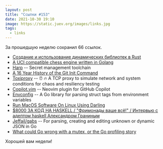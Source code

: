 ```yaml
---
layout: post
title: "Ссылки #153"
date: 2021-10-30 19:10
image: https://static.juev.org/images/links.jpg
tags:
  - links
---
```

За прошедшую неделю сохранил 66 ссылок.

* [Создание и использование динамических библиотек в Rust](https://habr.com/ru/company/otus/blog/584248/)
* [A UCI compatible chess engine written in Golang](https://github.com/algerbrex/blunder)
* [Harp](https://github.com/elastic/harp) -- Secret management toolchain
* [A 16 Year History of the Git Init Command](https://initialcommit.com/blog/history-git-init-command)
* [Toxiproxy](https://github.com/Shopify/toxiproxy) -- ⏰ 🔥 A TCP proxy to simulate network and system conditions for chaos and resiliency testing
* [Copilot.vim](https://github.com/github/copilot.vim) -- Neovim plugin for GitHub Copilot
* [Envconfig](https://github.com/sethvargo/go-envconfig) -- A Go library for parsing struct tags from environment variables
* [Run MacOS Software On Linux Using Darling](https://ostechnix.com/run-macos-software-on-linux-using-darling/)
* [$8000 ЗА КОД НА HASKELL / "Фримонады ваше всё!" / Интервью с адептом haskell Александром Граниным](https://www.youtube.com/watch?v=fhMVCRWpNVc)
* [Jeffail/gabs](https://github.com/Jeffail/gabs) -- For parsing, creating and editing unknown or dynamic JSON in Go
* [What could Go wrong with a mutex, or the Go profiling story](https://evilmartians.com/chronicles/what-could-go-wrong-with-a-mutex-or-the-go-profiling-story)

Хорошей вам недели!
